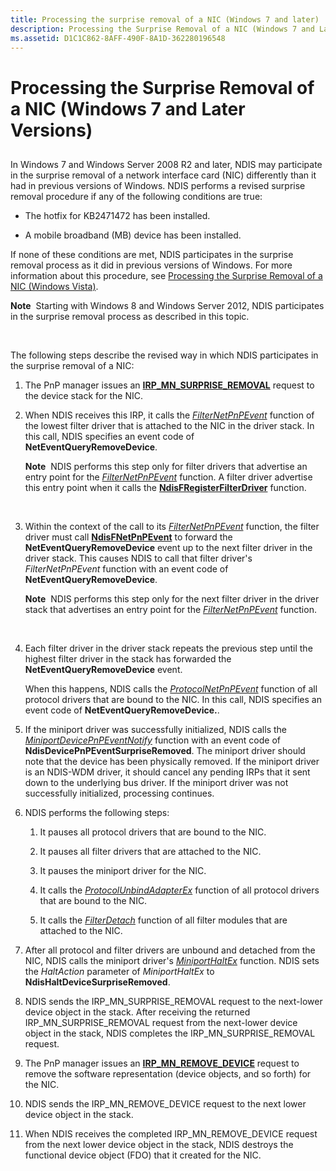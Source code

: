 ```yaml
---
title: Processing the surprise removal of a NIC (Windows 7 and later)
description: Processing the Surprise Removal of a NIC (Windows 7 and Later Versions)
ms.assetid: D1C1C862-8AFF-490F-8A1D-362280196548
---
```


# Processing the Surprise Removal of a NIC (Windows 7 and Later Versions)


## <a href="" id="ddk-processing-the-surprise-removal-of-a-nic-ng"></a>


In Windows 7 and Windows Server 2008 R2 and later, NDIS may participate in the surprise removal of a network interface card (NIC) differently than it had in previous versions of Windows. NDIS performs a revised surprise removal procedure if any of the following conditions are true:

-   The hotfix for KB2471472 has been installed.

-   A mobile broadband (MB) device has been installed.

If none of these conditions are met, NDIS participates in the surprise removal process as it did in previous versions of Windows. For more information about this procedure, see [Processing the Surprise Removal of a NIC (Windows Vista)](processing-the-surprise-removal-of-a-nic--windows-vista-.md).

**Note**  Starting with Windows 8 and Windows Server 2012, NDIS participates in the surprise removal process as described in this topic.

 

The following steps describe the revised way in which NDIS participates in the surprise removal of a NIC:

1.  The PnP manager issues an [**IRP\_MN\_SURPRISE\_REMOVAL**](https://msdn.microsoft.com/library/windows/hardware/ff551760) request to the device stack for the NIC.

2.  When NDIS receives this IRP, it calls the [*FilterNetPnPEvent*](https://msdn.microsoft.com/library/windows/hardware/ff549952) function of the lowest filter driver that is attached to the NIC in the driver stack. In this call, NDIS specifies an event code of **NetEventQueryRemoveDevice**.

    **Note**  NDIS performs this step only for filter drivers that advertise an entry point for the [*FilterNetPnPEvent*](https://msdn.microsoft.com/library/windows/hardware/ff549952) function. A filter driver advertise this entry point when it calls the [**NdisFRegisterFilterDriver**](https://msdn.microsoft.com/library/windows/hardware/ff562608) function.

     

3.  Within the context of the call to its [*FilterNetPnPEvent*](https://msdn.microsoft.com/library/windows/hardware/ff549952) function, the filter driver must call [**NdisFNetPnPEvent**](https://msdn.microsoft.com/library/windows/hardware/ff561828) to forward the **NetEventQueryRemoveDevice** event up to the next filter driver in the driver stack. This causes NDIS to call that filter driver's *FilterNetPnPEvent* function with an event code of **NetEventQueryRemoveDevice**.

    **Note**  NDIS performs this step only for the next filter driver in the driver stack that advertises an entry point for the [*FilterNetPnPEvent*](https://msdn.microsoft.com/library/windows/hardware/ff549952) function.

     

4.  Each filter driver in the driver stack repeats the previous step until the highest filter driver in the stack has forwarded the **NetEventQueryRemoveDevice** event.

    When this happens, NDIS calls the [*ProtocolNetPnPEvent*](https://msdn.microsoft.com/library/windows/hardware/ff570263) function of all protocol drivers that are bound to the NIC. In this call, NDIS specifies an event code of **NetEventQueryRemoveDevice.**.

5.  If the miniport driver was successfully initialized, NDIS calls the [*MiniportDevicePnPEventNotify*](https://msdn.microsoft.com/library/windows/hardware/ff559369) function with an event code of **NdisDevicePnPEventSurpriseRemoved**. The miniport driver should note that the device has been physically removed. If the miniport driver is an NDIS-WDM driver, it should cancel any pending IRPs that it sent down to the underlying bus driver. If the miniport driver was not successfully initialized, processing continues.

6.  NDIS performs the following steps:

    1.  It pauses all protocol drivers that are bound to the NIC.

    2.  It pauses all filter drivers that are attached to the NIC.

    3.  It pauses the miniport driver for the NIC.

    4.  It calls the [*ProtocolUnbindAdapterEx*](https://msdn.microsoft.com/library/windows/hardware/ff570278) function of all protocol drivers that are bound to the NIC.

    5.  It calls the [*FilterDetach*](https://msdn.microsoft.com/library/windows/hardware/ff549918) function of all filter modules that are attached to the NIC.

7.  After all protocol and filter drivers are unbound and detached from the NIC, NDIS calls the miniport driver's [*MiniportHaltEx*](https://msdn.microsoft.com/library/windows/hardware/ff559388) function. NDIS sets the *HaltAction* parameter of *MiniportHaltEx* to **NdisHaltDeviceSurpriseRemoved**.

8.  NDIS sends the IRP\_MN\_SURPRISE\_REMOVAL request to the next-lower device object in the stack. After receiving the returned IRP\_MN\_SURPRISE\_REMOVAL request from the next-lower device object in the stack, NDIS completes the IRP\_MN\_SURPRISE\_REMOVAL request.

9.  The PnP manager issues an [**IRP\_MN\_REMOVE\_DEVICE**](https://msdn.microsoft.com/library/windows/hardware/ff551738) request to remove the software representation (device objects, and so forth) for the NIC.

10. NDIS sends the IRP\_MN\_REMOVE\_DEVICE request to the next lower device object in the stack.

11. When NDIS receives the completed IRP\_MN\_REMOVE\_DEVICE request from the next lower device object in the stack, NDIS destroys the functional device object (FDO) that it created for the NIC.

 

 





